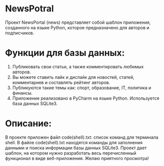 # NewsPotral
Проект NewsPortal (news) представляет собой шаблон приложения, созданного на языке Python, которое предназначено для авторов и подписчиков.
# Функции для базы данных: 
1. Публиковать свои статьи, а также комментировать любимых авторов.
2. Вы можете ставить лайк и дислайк для новостей, статей, комментариев и составлять рейтинг авторов.
3. Публикуются такие темы как: спорт, образование, IT, политика и финансы.
4. Приложение реализовано в PyCharm на языке Python. Используется база данных SQLite3.
# Описание: 
В проекте приложен файл code(shell).txt: список команд для терминала shell. В файле code(shell).txt находятся команды для заполнения данными и поиска информации базы данных SQLite3. Проект дает шаблон, на котором нужно разработать весь перечисленный функционал в виде веб-приложения. Желаю приятного просмотра! 

